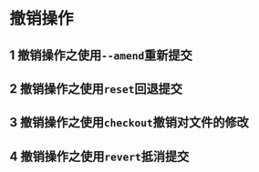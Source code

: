 # 撤销操作

## 1 撤销操作之使用`--amend`重新提交

## 2 撤销操作之使用`reset`回退提交

## 3 撤销操作之使用`checkout`撤销对文件的修改

## 4 撤销操作之使用`revert`抵消提交

